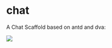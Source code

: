 # chat
A Chat Scaffold based on antd and dva:

![](https://cloud.githubusercontent.com/assets/566097/21448857/1190bba6-c922-11e6-9399-bdd0f8234cd9.png)
